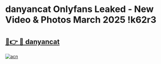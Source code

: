 # danyancat Onlyfans Leaked - New Video & Photos March 2025 !k62r3

# <h2><a href="https://at67so.iuczelnia.edu.pl?title=danyancat&ref=k62r3">🔗👉 🔴 danyancat</a></h2>

[![acn](https://github.com/user-attachments/assets/0f9c940e-d8b0-45ae-aac7-cd30a18b3e1c)](https://at67so.iuczelnia.edu.pl?title=danyancat&ref=k62r3)

